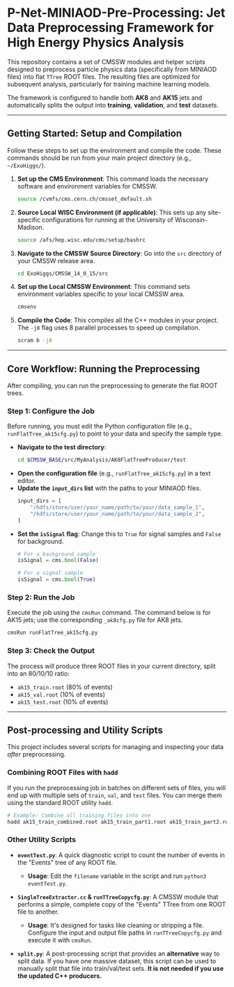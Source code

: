 # P-Net-MINIAOD-Pre-Processing: Jet Data Preprocessing Framework for High Energy Physics Analysis
This repository contains a set of CMSSW modules and helper scripts designed to preprocess particle physics data (specifically from MINIAOD files) into flat `TTree` ROOT files. The resulting files are optimized for subsequent analysis, particularly for training machine learning models.

The framework is configured to handle both **AK8** and **AK15** jets and automatically splits the output into **training**, **validation**, and **test** datasets.

---
## Getting Started: Setup and Compilation

Follow these steps to set up the environment and compile the code. These commands should be run from your main project directory (e.g., `~/ExoHiggs/`).

1.  **Set up the CMS Environment**:
    This command loads the necessary software and environment variables for CMSSW.
    ```bash
    source /cvmfs/cms.cern.ch/cmsset_default.sh
    ```

2.  **Source Local WISC Environment (if applicable)**:
    This sets up any site-specific configurations for running at the University of Wisconsin-Madison.
    ```bash
    source /afs/hep.wisc.edu/cms/setup/bashrc
    ```

3.  **Navigate to the CMSSW Source Directory**:
    Go into the `src` directory of your CMSSW release area.
    ```bash
    cd ExoHiggs/CMSSW_14_0_15/src
    ```

4.  **Set up the Local CMSSW Environment**:
    This command sets environment variables specific to your local CMSSW area.
    ```bash
    cmsenv
    ```

5.  **Compile the Code**:
    This compiles all the C++ modules in your project. The `-j8` flag uses 8 parallel processes to speed up compilation.
    ```bash
    scram b -j8
    ```

---
## Core Workflow: Running the Preprocessing

After compiling, you can run the preprocessing to generate the flat ROOT trees.

### Step 1: Configure the Job
Before running, you must edit the Python configuration file (e.g., `runFlatTree_ak15cfg.py`) to point to your data and specify the sample type.

* **Navigate to the test directory**:
    ```bash
    cd $CMSSW_BASE/src/MyAnalysis/AK8FlatTreeProducer/test
    ```
* **Open the configuration file** (e.g., `runFlatTree_ak15cfg.py`) in a text editor.
* **Update the `input_dirs` list** with the paths to your MINIAOD files.
    ```python
    input_dirs = [
        "/hdfs/store/user/your_name/path/to/your/data_sample_1",
        "/hdfs/store/user/your_name/path/to/your/data_sample_2",
    ]
    ```
* **Set the `isSignal` flag**: Change this to `True` for signal samples and `False` for background.
    ```python
    # For a background sample
    isSignal = cms.bool(False)

    # For a signal sample
    isSignal = cms.bool(True)
    ```

### Step 2: Run the Job
Execute the job using the `cmsRun` command. The command below is for AK15 jets; use the corresponding `_ak8cfg.py` file for AK8 jets.

```bash
cmsRun runFlatTree_ak15cfg.py
```
### Step 3: Check the Output
The process will produce three ROOT files in your current directory, split into an 80/10/10 ratio:
* `ak15_train.root` (80% of events)
* `ak15_val.root` (10% of events)
* `ak15_test.root` (10% of events)

---
## Post-processing and Utility Scripts

This project includes several scripts for managing and inspecting your data *after* preprocessing.

### Combining ROOT Files with `hadd`
If you run the preprocessing job in batches on different sets of files, you will end up with multiple sets of `train`, `val`, and `test` files. You can merge them using the standard ROOT utility `hadd`.

```bash
# Example: Combine all training files into one
hadd ak15_train_combined.root ak15_train_part1.root ak15_train_part2.root ...
```
### Other Utility Scripts

* **`eventTest.py`**: A quick diagnostic script to count the number of events in the "Events" tree of any ROOT file.
    * **Usage**: Edit the `filename` variable in the script and run `python3 eventTest.py`.

* **`SingleTreeExtractor.cc` & `runTTreeCopycfg.py`**: A CMSSW module that performs a simple, complete copy of the "Events" TTree from one ROOT file to another.
    * **Usage**: It's designed for tasks like cleaning or stripping a file. Configure the input and output file paths in `runTTreeCopycfg.py` and execute it with `cmsRun`.

* **`split.py`**: A post-processing script that provides an **alternative** way to split data. If you have one massive dataset, this script can be used to manually split that file into train/val/test sets. **It is not needed if you use the updated C++ producers.**
